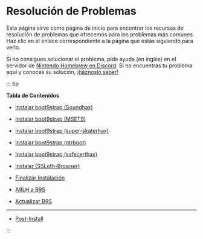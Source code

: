 # Resolución de Problemas

Esta página sirve como página de inicio para encontrar los recursos de resolución de problemas que ofrecemos para los problemas más comunes. Haz clic en el enlace correspondiente a la página que estás siguiendo para verlo.

Si no consigues solucionar el problema, pide ayuda (en inglés) en el servidor de [Nintendo Homebrew en Discord](https://discord.gg/MWxPgEp). Si no encuentras tu problema aquí y conoces su solución, [¡háznoslo saber!](https://github.com/hacks-guide/Guide_3DS/issues)

::: tip

**Tabla de Contenidos**

- [Instalar boot9strap (Soundhax)](troubleshooting-soundhax)

- [Instalar boot9strap (MSET9)](troubleshooting-mset9)

- [Instalar boot9strap (super-skaterhax)](troubleshooting-super-skaterhax)

- [Instalar boot9strap (ntrboot)](troubleshooting-ntrboot)

- [Instalar boot9strap (safecerthax)](troubleshooting-safecerthax)

- [Instalar (SSLoth-Browser)](troubleshooting-ssloth-browser)

- [Finalizar Instalación](troubleshooting-finalizing-setup)

- [A9LH a B9S](troubleshooting-a9lh-to-b9s)

- [Actualizar B9S](troubleshooting-updating-b9s)

---

- [Post-Install](troubleshooting-post-install)

:::

